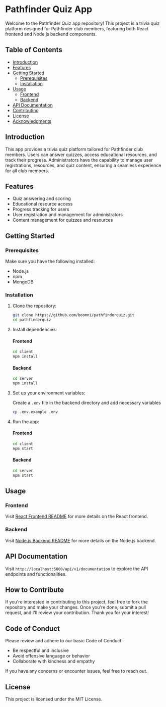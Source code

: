 # Pathfinder Quiz App

Welcome to the Pathfinder Quiz app repository! This project is a trivia quiz platform designed for Pathfinder club members, featuring both React frontend and Node.js backend components.

## Table of Contents

- [Introduction](#introduction)
- [Features](#features)
- [Getting Started](#getting-started)
  - [Prerequisites](#prerequisites)
  - [Installation](#installation)
- [Usage](#usage)
  - [Frontend](#frontend)
  - [Backend](#backend)
- [API Documentation](#api-documentation)
- [Contributing](#contributing)
- [License](#license)
- [Acknowledgments](#acknowledgments)

## Introduction

This app provides a trivia quiz platform tailored for Pathfinder club members. Users can answer quizzes, access educational resources, and track their progress. Administrators have the capability to manage user registrations, resources, and quiz content, ensuring a seamless experience for all club members.

## Features

- Quiz answering and scoring
- Educational resource access
- Progress tracking for users
- User registration and management for administrators
- Content management for quizzes and resources

## Getting Started

### Prerequisites

Make sure you have the following installed:

- Node.js
- npm
- MongoDB

### Installation

1. Clone the repository:

    ```bash
    git clone https://github.com/boomni/pathfinderquiz.git
    cd pathfinderquiz
    ```

2. Install dependencies:

    #### Frontend
    ```bash
    cd client
    npm install
    ```

    #### Backend
    ```bash
    cd server
    npm install
    ```

3. Set up your environment variables:

    Create a `.env` file in the backend directory and add necessary variables

    ```bash
    cp .env.example .env
    ```

4. Run the app:

    #### Frontend
    ```bash
    cd client
    npm start
    ```

    #### Backend
    ```bash
    cd server
    npm start
    ```

## Usage

### Frontend

Visit [React Frontend README](./client/README.md) for more details on the React frontend.

### Backend

Visit [Node.js Backend README](./server/README.md) for more details on the Node.js backend.

## API Documentation

Visit `http://localhost:5000/api/v1/documentation` to explore the API endpoints and functionalities.

<!--
## Contributing

If you'd like to contribute, please follow our [Contribution Guidelines](CONTRIBUTING.md).
-->
## How to Contribute

If you're interested in contributing to this project, feel free to fork the repository and make your changes. Once you're done, submit a pull request, and I'll review your contribution. Thank you for your interest!

## Code of Conduct

Please review and adhere to our basic Code of Conduct:

- Be respectful and inclusive
- Avoid offensive language or behavior
- Collaborate with kindness and empathy

If you have any concerns or encounter issues, feel free to reach out.

## License

This project is licensed under the MIT License.

<!--
## Acknowledgments

- Special thanks to [contributors](https://github.com/boomni/Pathfinder/graphs/contributors) who have participated in this project.
- Inspired by the Pathfinder club community.
-->